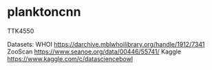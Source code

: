 # planktoncnn
TTK4550

Datasets:
WHOI https://darchive.mblwhoilibrary.org/handle/1912/7341
ZooScan https://www.seanoe.org/data/00446/55741/
Kaggle https://www.kaggle.com/c/datasciencebowl

